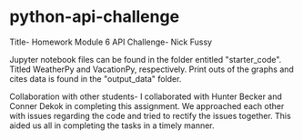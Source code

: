 # python-api-challenge
Title- Homework Module 6 API Challenge- Nick Fussy

Jupyter notebook files can be found in the folder entitled "starter_code". Titled WeatherPy and VacationPy, respectively. Print outs of the graphs and cites data is found in the "output_data" folder.

Collaboration with other students- I collaborated with Hunter Becker and Conner Dekok in completing this assignment. We approached each other with issues regarding the code and tried to rectify the issues together. This aided us all in completing the tasks in a timely manner. 
